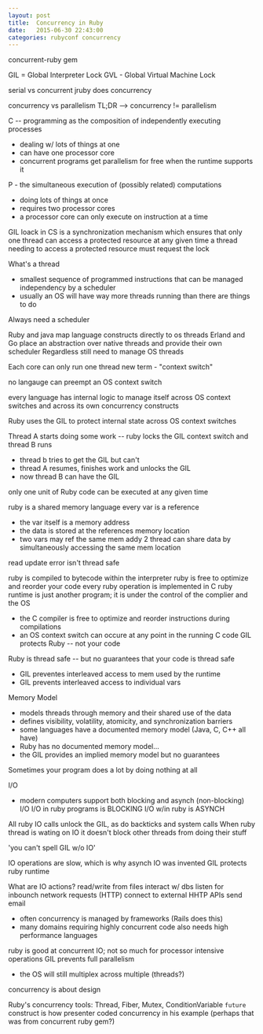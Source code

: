```yaml
---
layout: post
title:  Concurrency in Ruby
date:   2015-06-30 22:43:00
categories: rubyconf concurrency
---
```


concurrent-ruby gem

GIL = Global Interpreter Lock
GVL - Global Virtual Machine Lock

serial vs concurrent
jruby does concurrency

concurrency vs parallelism
TL;DR --> concurrency != parallelism

C -- programming as the composition of independently executing processes
- dealing w/ lots of things at one
- can have one processor core
- concurrent programs get parallelism for free when the runtime supports it

P - the simultaneous execution of (possibly related) computations
- doing lots of things at once
- requires two processor cores
- a processor core can only execute on instruction at a time

GIL
loack in CS is a synchronization mechanism which ensures that only one thread can access a protected resource at any given time
a thread needing to access a protected resource must request the lock

What's a thread
* smallest sequence of programmed instructions that can be managed independency by a scheduler
* usually an OS will have way more threads running than there are things to do

Always need a scheduler

Ruby and java map language constructs directly to os threads
Erland and Go place an abstraction over native threads and provide their own scheduler
Regardless still need to manage OS threads

Each core can only run one thread
new term - "context switch"

no langauge can preempt an OS context switch

every language has internal logic to manage itself across OS context switches and across its own concurrency constructs

Ruby uses the GIL to protect internal state across OS context switches

Thread A starts doing some work -- ruby locks the GIL
context switch and thread B runs
- thread b tries to get the GIL but can't
- thread A resumes, finishes work and unlocks the GIL
- now thread B can have the GIL

only one unit of Ruby code can be executed at any given time

ruby is a shared memory language
every var is a reference 
- the var itself is a memory address
- the data is stored at the references memory location
- two vars may ref the same mem addy
2 thread can share data by simultaneously accessing the same mem location

read update error isn't thread safe

ruby is compiled to bytecode within the interpreter
ruby is free to optimize and reorder your code
every ruby operation is implemented in C
ruby runtime is just another program; it is under the control of the complier and the OS
- the C compiler is free to optimize and reorder instructions during compilations
- an OS context switch can occure at any point in the running C code
GIL protects Ruby -- not your code

Ruby is thread safe -- but no guarantees that your code is thread safe
- GIL preventes interleaved access to mem used by the runtime
- GIL prevents interleaved access to individual vars

Memory Model
- models threads through memory and their shared use of the data
- defines visibility, volatility, atomicity, and synchronization barriers
- some languages have a documented memory model (Java, C, C++ all have)
- Ruby has no documented memory model... 
- the GIL provides an implied memory model but no guarantees

Sometimes your program does a lot by doing nothing at all

I/O
- modern computers support both blocking and asynch (non-blocking) I/O
I/O in ruby programs is BLOCKING
I/O w/in ruby is ASYNCH

All ruby IO calls unlock the GIL, as do backticks and system calls
When ruby thread is wating on IO it doesn't block other threads from doing their stuff

'you can't spell GIL w/o IO'

IO operations are slow, which is why asynch IO was invented
GIL protects ruby runtime

What are IO actions?
read/write from files
interact w/ dbs
listen for inbounch network requests (HTTP)
connect to external HHTP APIs
send email

- often concurrency is managed by frameworks (Rails does this)
- many domains requiring highly concurrent code also needs high performance languages

ruby is good at concurrent IO; not so much for processor intensive operations
GIL prevents full parallelism
- the OS will still multiplex across multiple (threads?)

concurrency is about design

Ruby's concurrency tools:  Thread, Fiber, Mutex, ConditionVariable
`future` construct is how presenter coded concurrency in his example (perhaps that was from concurrent ruby gem?)
